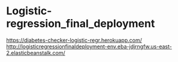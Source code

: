 # Logistic-regression_final_deployment

https://diabetes-checker-logistic-regr.herokuapp.com/  
http://logisticregressionfinaldeployment-env.eba-jdjrngfw.us-east-2.elasticbeanstalk.com/
